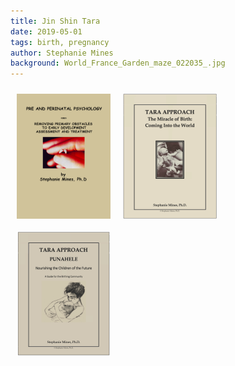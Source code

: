 ```yaml
---
title: Jin Shin Tara
date: 2019-05-01
tags: birth, pregnancy
author: Stephanie Mines
background: World_France_Garden_maze_022035_.jpg
---
```



[<img src="/images/pre-and-perinatal-psychology_New.png" style="float: left; margin: 10px;" width="150" height="200"/>](/docs/Pre-and-Perinatal-Psychology.pdf)


[<img src="/images/The_Miracle_of_Birth.png" style="float: left; margin: 10px;" width="150" height="200"/>](/docs/The-Miracle-of-Birth.pdf)



[<img src="/images/Punahele_Cropped.png" style="float: left; margin: 10px;" width="150" height="200"/>](/docs/Punahele.pdf)

